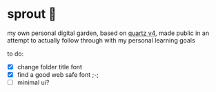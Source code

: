 # sprout 🌱
my own personal digital garden, based on [quartz v4](https://github.com/jackyzha0/quartz/tree/v4), made public in an attempt to actually follow through with my personal learning goals

to do:
- [x] change folder title font
- [x] find a good web safe font ;-;
- [ ] minimal ui?

